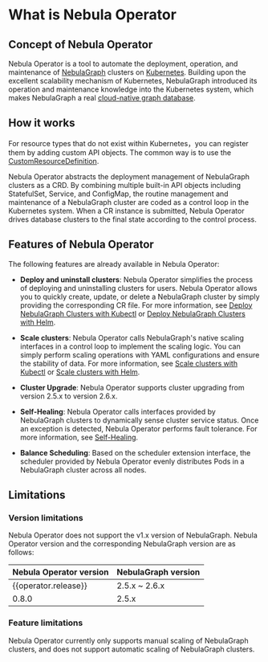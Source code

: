 # What is Nebula Operator

## Concept of Nebula Operator

Nebula Operator is a tool to automate the deployment, operation, and maintenance of [NebulaGraph](https://github.com/vesoft-inc/nebula) clusters on [Kubernetes](https://kubernetes.io). Building upon the excellent scalability mechanism of Kubernetes, NebulaGraph introduced its operation and maintenance knowledge into the Kubernetes system, which makes NebulaGraph a real [cloud-native graph database](https://www.nebula-cloud.io/).

## How it works

For resource types that do not exist within Kubernetes，you can register them by adding custom API objects. The common way is to use the [CustomResourceDefinition](https://kubernetes.io/docs/concepts/extend-kubernetes/api-extension/custom-resources/#customresourcedefinitions).

Nebula Operator abstracts the deployment management of NebulaGraph clusters as a CRD. By combining multiple built-in API objects including StatefulSet, Service, and ConfigMap, the routine management and maintenance of a NebulaGraph cluster are coded as a control loop in the Kubernetes system. When a CR instance is submitted, Nebula Operator drives database clusters to the final state according to the control process.

## Features of Nebula Operator

The following features are already available in Nebula Operator:

- **Deploy and uninstall clusters**: Nebula Operator simplifies the process of deploying and uninstalling clusters for users. Nebula Operator allows you to quickly create, update, or delete a NebulaGraph cluster by simply providing the corresponding CR file. For more information, see [Deploy NebulaGraph Clusters with Kubectl](3.deploy-nebula-graph-cluster/3.1create-cluster-with-kubectl.md) or [Deploy NebulaGraph Clusters with Helm](3.deploy-nebula-graph-cluster/3.2create-cluster-with-helm.md).
  
- **Scale clusters**: Nebula Operator calls NebulaGraph's native scaling interfaces in a control loop to implement the scaling logic. You can simply perform scaling operations with YAML configurations and ensure the stability of data. For more information, see [Scale clusters with Kubectl](3.deploy-nebula-graph-cluster/3.1create-cluster-with-kubectl.md#_3) or [Scale clusters with Helm](3.deploy-nebula-graph-cluster/3.2create-cluster-with-helm.md#_2).
  
- **Cluster Upgrade**: Nebula Operator supports cluster upgrading from version 2.5.x to version 2.6.x.
  
- **Self-Healing**: Nebula Operator calls interfaces provided by NebulaGraph clusters to dynamically sense cluster service status. Once an exception is detected, Nebula Operator performs fault tolerance. For more information, see [Self-Healing](5.operator-failover.md).
  
- **Balance Scheduling**: Based on the scheduler extension interface, the scheduler provided by Nebula Operator evenly distributes Pods in a NebulaGraph cluster across all nodes.

## Limitations

### Version limitations

Nebula Operator does not support the v1.x version of NebulaGraph. Nebula Operator version and the corresponding NebulaGraph version are as follows:

| Nebula Operator version | NebulaGraph version |
| ------------------- | ---------------- |
| {{operator.release}}| 2.5.x ~ 2.6.x |
|0.8.0|2.5.x|

### Feature limitations

Nebula Operator currently only supports manual scaling of NebulaGraph clusters, and does not support automatic scaling of NebulaGraph clusters.
